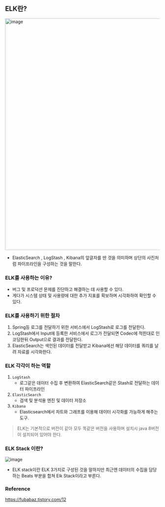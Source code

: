 ## ELK란?
<img width="753" alt="image" src="https://github.com/alstjq8251/Cs-tech/assets/98382954/0a598860-851d-47a5-b807-a2176bd87d14">

- ElasticSearch , LogStash , Kibana의 앞글자를 딴 것을 의미하며 상단의 사진처럼 파이프라인을 구성하는 것을 말한다.

### ELK를 사용하는 이유?
- 버그 및 프로덕션 문제를 진단하고 해결하는 데 사용할 수 있다.
- 게다가 시스템 상태 및 사용량에 대한 추가 지표를 확보하며 시각화하여 확인할 수 있다.

### ELK를 사용하기 위한 절차
1. Spring등 로그를 전달하기 위한 서비스에서 LogStash로 로그를 전달한다.
2. LogStash에서 Input에 등록한 서비스에서 로그가 전달되면 Codec에 적힌대로 인코딩한뒤 Output으로 결과를 전달한다.
3. ElasticSearch는 색인된 데이터를 전달받고 Kibana에선 해당 데이터를 쿼리를 날려 자료를 시각화한다.

### ELK 각각이 하는 역할

1. `LogStash`
   - 로그같은 데이터 수집 후 변환하여 ElasticSearch같은 Stash로 전달하는 데이터 파이프라인
2. `ElasticSearch`
   - 검색 및 분석용 엔진 및 데이터 저장소
3. `Kibana`
   - Elasticsearch에서 차트와 그래프를 이용해 데이터 시각화를 가능하게 해주는 도구.

> ELK는 기본적으로 버전이 같아 모두 똑같은 버전을 사용하며 설치시 java 8버전이 설치되어 있어야 한다.

### ELK Stack 이란?
![image](https://github.com/alstjq8251/Cs-tech/assets/98382954/b6b4ef9c-a1ee-4260-9521-dd1d8c49a0dd)

- ELK stack이란 ELK 3가지로 구성된 것을 말하지만 최근엔 데이터의 수집을 담당하는 Beats 부분을 합쳐 Elk Stack이라고 부른다.

### Reference
<https://fubabaz.tistory.com/12>
